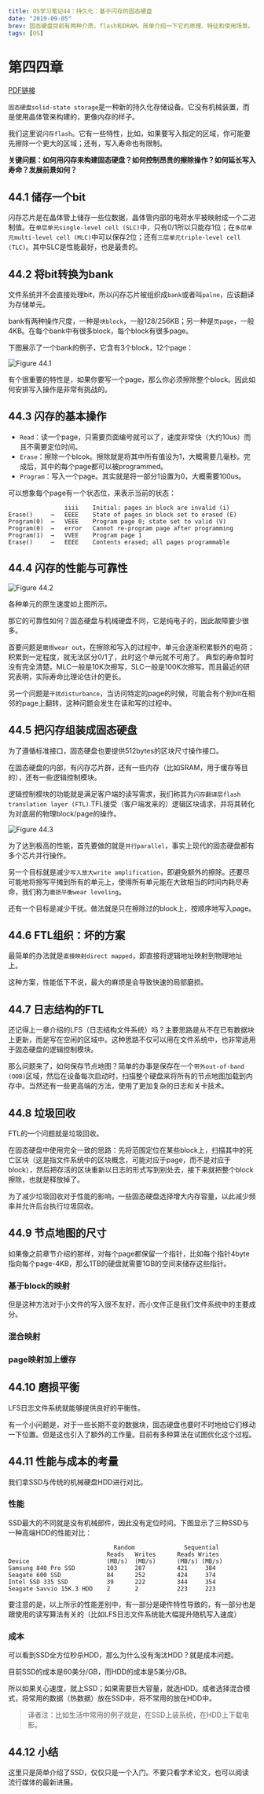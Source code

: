 ```yaml lw-blog-meta
title: OS学习笔记44：持久化：基于闪存的固态硬盘
date: "2019-09-05"
brev: 固态硬盘目前有两种介质，flash和DRAM。简单介绍一下它的原理、特征和使用场景。
tags: [OS]
```


# 第四四章 <Flash-based SSDs>

[PDF链接](http://pages.cs.wisc.edu/~remzi/OSTEP/file-ssd.pdf)

`固态硬盘solid-state storage`是一种新的持久化存储设备。它没有机械装置，而是使用晶体管来构建的，更像内存的样子。

我们这里说`闪存flash`。它有一些特性，比如，如果要写入指定的区域，你可能要先擦除一个更大的区域；还有，写入寿命也有限制。

**关键问题：如何用闪存来构建固态硬盘？如何控制昂贵的擦除操作？如何延长写入寿命？发展前景如何？**

## 44.1 储存一个bit

闪存芯片是在晶体管上储存一些位数据，晶体管内部的电荷水平被映射成一个二进制值。在`单层单元single-level cell (SLC)`中，只有0/1所以只能存1位；在`多层单元multi-level cell (MLC)`中可以保存2位；还有`三层单元triple-level cell (TLC)`。其中SLC是性能最好，也是最贵的。

## 44.2 将bit转换为bank

文件系统并不会直接处理bit，所以闪存芯片被组织成`bank`或者叫`palne`，应该翻译为存储单元。

bank有两种操作尺度，一种是`块block`，一般128/256KB；另一种是`页page`，一般4KB。在每个bank中有很多block，每个block有很多page。

下图展示了一个bank的例子，它含有3个block，12个page：

![Figure 44.1](https://raw.githubusercontent.com/Saodd/Saodd.github.io.backup-Jun2020/master/static/blog/2019-09-05-Fig-44-1.png)

有个很重要的特性是，如果你要写一个page，那么你必须擦除整个block。因此如何安排写入操作是非常有挑战的。

## 44.3 闪存的基本操作

- `Read`：读一个page，只需要页面编号就可以了，速度非常快（大约10us）而且不需要定位时间。
- `Erase`：擦除一个blcok。擦除就是将其中所有值设为1，大概需要几毫秒。完成后，其中的每个page都可以被programmed。
- `Program`：写入一个page。其实就是将一部分1设置为0，大概需要100us。

可以想象每个page有一个状态位，来表示当前的状态：

```text
                iiii    Initial: pages in block are invalid (i)
Erase()     →   EEEE    State of pages in block set to erased (E)
Program(0)  →   VEEE    Program page 0; state set to valid (V)
Program(0)  →   error   Cannot re-program page after programming
Program(1)  →   VVEE    Program page 1
Erase()     →   EEEE    Contents erased; all pages programmable
```

## 44.4 闪存的性能与可靠性

![Figure 44.2](https://raw.githubusercontent.com/Saodd/Saodd.github.io.backup-Jun2020/master/static/blog/2019-09-05-Fig-44-2.png)

各种单元的原生速度如上图所示。

那它的可靠性如何？固态硬盘与机械硬盘不同，它是纯电子的，因此故障要少很多。

首要问题是`磨损wear out`，在擦除和写入的过程中，单元会逐渐积累额外的电荷；积累到一定程度，就无法区分0/1了，此时这个单元就不可用了。
典型的寿命暂时没有完全清楚。MLC一般是10K次擦写，SLC一般是100K次擦写。而且最近的研究表明，实际寿命比理论估计的更长。

另一个问题是`干扰disturbance`，当访问特定的page的时候，可能会有个别bit在相邻的page上翻转，这种问题会发生在读和写的过程中。

## 44.5 把闪存组装成固态硬盘

为了遵循标准接口，固态硬盘也要提供512bytes的区块尺寸操作接口。

在固态硬盘的内部，有闪存芯片群，还有一些内存（比如SRAM，用于缓存等目的），还有一些逻辑控制模块。

逻辑控制模块的功能就是满足客户端的读写需求，我们称其为`闪存翻译层flash translation layer (FTL)`.TFL接受（客户端发来的）逻辑区块请求，并将其转化为对底层的物理block/page的操作。

![Figure 44.3](https://raw.githubusercontent.com/Saodd/Saodd.github.io.backup-Jun2020/master/static/blog/2019-09-05-Fig-44-3.png)

为了达到极高的性能，首先要做的就是`并行parallel`，事实上现代的固态硬盘都有多个芯片并行操作。

另一个目标就是减少`写入放大write amplification`，即避免额外的擦除。还要尽可能地将擦写平摊到所有的单元上，使得所有单元能在大致相当的时间内耗尽寿命，我们称为`磨损平衡wear leveling`。

还有一个目标是减少干扰。做法就是只在擦除过的block上，按顺序地写入page。

## 44.6 FTL组织：坏的方案

最简单的办法就是`直接映射direct mapped`，即直接将逻辑地址映射到物理地址上。

这种方案，性能低下不说，最大的麻烦是会导致快速的局部磨损。

## 44.7 日志结构的FTL

还记得上一章介绍的LFS（日志结构文件系统）吗？主要思路是从不在已有数据块上更新，而是写在空闲的区域中。这种思路不仅可以用在文件系统中，也非常适用于固态硬盘的逻辑控制模块。

那么问题来了，如何保存节点地图？简单的办事是保存在一个`带外out-of-band (OOB)`区域，然后在设备每次启动时，扫描整个硬盘来将所有的节点地图加载到内存中。当然还有一些更高端的方法，使用了更加复杂的日志和关卡技术。

## 44.8 垃圾回收

FTL的一个问题就是垃圾回收。

在固态硬盘中使用完全一致的思路：先将范围定位在某些block上，扫描其中的死亡区块（这是指文件系统中的区块概念，可能对应于page，而不是对应于block），然后把存活的区块重新以日志的形式写到别处去，接下来就把整个block擦除，也就是释放掉了。

为了减少垃圾回收对于性能的影响，一些固态硬盘选择增大内存容量，以此减少频率并允许后台执行垃圾回收。

## 44.9 节点地图的尺寸

如果像之前章节介绍的那样，对每个page都保留一个指针，比如每个指针4byte指向每个page-4KB，那么1TB的硬盘就需要1GB的空间来储存这些指针。

### 基于block的映射

但是这种方法对于小文件的写入很不友好，而小文件正是我们文件系统中的主要成分。

### 混合映射

### page映射加上缓存

## 44.10 磨损平衡

LFS日志文件系统就能够提供良好的平衡性。

有一个小问题是，对于一些长期不变的数据块，固态硬盘也要时不时地给它们移动一下位置。但是这也引入了额外的工作量。目前有多种算法在试图优化这个过程。

## 44.11 性能与成本的考量

我们拿SSD与传统的机械硬盘HDD进行对比。

### 性能

SSD最大的不同就是没有机械部件，因此没有定位时间。下图显示了三种SSD与一种高端HDD的性能对比：

```text
                              Random              Sequential
                            Reads   Writes      Reads Writes
Device                      (MB/s)  (MB/s)      (MB/s) (MB/s)
Samsung 840 Pro SSD         103     287         421     384
Seagate 600 SSD             84      252         424     374
Intel SSD 335 SSD           39      222         344     354
Seagate Savvio 15K.3 HDD    2       2           223     223
```

要注意的是，以上所示的性能差别中，有一部分是硬件特性导致的，有一部分也是跟使用的读写算法有关的（比如LFS日志文件系统能大幅提升随机写入速度）

### 成本

可以看到SSD全方位秒杀HDD，那么为什么没有淘汰HDD？就是成本问题。

目前SSD的成本是60美分/GB，而HDD的成本是5美分/GB。

所以如果关心速度，就上SSD；如果需要巨大容量，就选HDD。或者选择混合模式，将常用的数据（热数据）放在SSD中，将不常用的放在HDD中。

> 译者注：比如生活中常用的例子就是，在SSD上装系统，在HDD上下载电影。

## 44.12 小结

这里只是简单介绍了SSD，仅仅只是一个入门。不要只看学术论文，也可以阅读流行媒体的最新进展。
